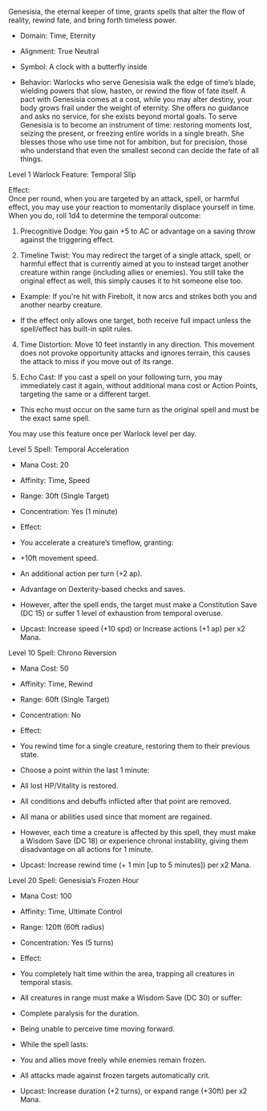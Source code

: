 Genesisia, the eternal keeper of time, grants spells that alter the flow of reality, rewind fate, and bring forth timeless power.

- Domain: Time, Eternity
    
- Alignment: True Neutral
    
- Symbol: A clock with a butterfly inside
    
- Behavior: Warlocks who serve Genesisia walk the edge of time’s blade, wielding powers that slow, hasten, or rewind the flow of fate itself. A pact with Genesisia comes at a cost, while you may alter destiny, your body grows frail under the weight of eternity. She offers no guidance and asks no service, for she exists beyond mortal goals. To serve Genesisia is to become an instrument of time: restoring moments lost, seizing the present, or freezing entire worlds in a single breath. She blesses those who use time not for ambition, but for precision, those who understand that even the smallest second can decide the fate of all things.
    

Level 1 Warlock Feature: Temporal Slip

Effect:  
Once per round, when you are targeted by an attack, spell, or harmful effect, you may use your reaction to momentarily displace yourself in time. When you do, roll 1d4 to determine the temporal outcome:

1. Precognitive Dodge: You gain +5 to AC or advantage on a saving throw against the triggering effect.
    
2. Timeline Twist: You may redirect the target of a single attack, spell, or harmful effect that is currently aimed at you to instead target another creature within range (including allies or enemies). You still take the original effect as well, this simply causes it to hit someone else too.
    

- Example: If you're hit with Firebolt, it now arcs and strikes both you and another nearby creature.
    
- If the effect only allows one target, both receive full impact unless the spell/effect has built-in split rules.
    

4. Time Distortion: Move 10 feet instantly in any direction. This movement does not provoke opportunity attacks and ignores terrain, this causes the attack to miss if you move out of its range.
    
5. Echo Cast: If you cast a spell on your following turn, you may immediately cast it again, without additional mana cost or Action Points, targeting the same or a different target.
    

- This echo must occur on the same turn as the original spell and must be the exact same spell.
    

You may use this feature once per Warlock level per day.

Level 5 Spell: Temporal Acceleration

- Mana Cost: 20
    
- Affinity: Time, Speed
    
- Range: 30ft (Single Target)
    
- Concentration: Yes (1 minute)
    
- Effect:
    

- You accelerate a creature’s timeflow, granting:
    

- +10ft movement speed.
    
- An additional action per turn (+2 ap).
    
- Advantage on Dexterity-based checks and saves.
    

- However, after the spell ends, the target must make a Constitution Save (DC 15) or suffer 1 level of exhaustion from temporal overuse.
    

- Upcast: Increase speed (+10 spd) or Increase actions (+1 ap) per x2 Mana.
    

Level 10 Spell: Chrono Reversion

- Mana Cost: 50
    
- Affinity: Time, Rewind
    
- Range: 60ft (Single Target)
    
- Concentration: No
    
- Effect:
    

- You rewind time for a single creature, restoring them to their previous state.
    
- Choose a point within the last 1 minute:
    

- All lost HP/Vitality is restored.
    
- All conditions and debuffs inflicted after that point are removed.
    
- All mana or abilities used since that moment are regained.
    

- However, each time a creature is affected by this spell, they must make a Wisdom Save (DC 18) or experience chronal instability, giving them disadvantage on all actions for 1 minute.
    

- Upcast: Increase rewind time (+ 1 min [up to 5 minutes]) per x2 Mana.
    

Level 20 Spell: Genesisia’s Frozen Hour

- Mana Cost: 100
    
- Affinity: Time, Ultimate Control
    
- Range: 120ft (60ft radius)
    
- Concentration: Yes (5 turns)
    
- Effect:
    

- You completely halt time within the area, trapping all creatures in temporal stasis.
    
- All creatures in range must make a Wisdom Save (DC 30) or suffer:
    

- Complete paralysis for the duration.
    
- Being unable to perceive time moving forward.
    

- While the spell lasts:
    

- You and allies move freely while enemies remain frozen.
    
- All attacks made against frozen targets automatically crit.
    

- Upcast: Increase duration (+2 turns), or expand range (+30ft) per x2 Mana.